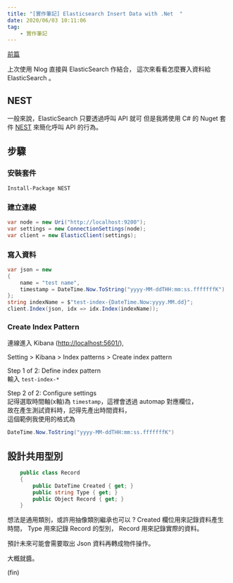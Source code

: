 ```yaml
---
title: "[實作筆記] Elasticsearch Insert Data with .Net  "
date: 2020/06/03 10:11:06
tag:
    - 實作筆記
---
```


[前篇](https://blog.marsen.me/2020/05/13/2020/dotnet_logger_with_elasticsearch_kibana/)

上次使用 Nlog 直接與 ElasticSearch 作結合，
這次來看看怎麼賽入資料給 ElasticSearch 。

## NEST

一般來說，ElasticSearch 只要透過呼叫 API 就可
但是我將使用 C# 的 Nuget 套件 [NEST](https://www.elastic.co/guide/en/elasticsearch/client/net-api/current/introduction.html) 來簡化呼叫 API 的行為。

## 步驟

### 安裝套件

```shell
Install-Package NEST
```

### 建立連線

```csharp
var node = new Uri("http://localhost:9200");
var settings = new ConnectionSettings(node);
var client = new ElasticClient(settings);
```

### 寫入資料

```csharp
var json = new
{
    name = "test name",
    timestamp = DateTime.Now.ToString("yyyy-MM-ddTHH:mm:ss.fffffffK")
};
string indexName = $"test-index-{DateTime.Now:yyyy.MM.dd}";
client.Index(json, idx => idx.Index(indexName));
```

### Create Index Pattern

連線進入 Kibana (<http://localhost:5601/>),  

Setting > Kibana > Index patterns > Create index pattern  

Step 1 of 2: Define index pattern  
輸入 `test-index-*`  

Step 2 of 2: Configure settings  
記得選取時間軸(x軸)為 `timestamp`，這裡會透過 automap 對應欄位，  
故在產生測試資料時，記得先產出時間資料，  
這個範例我使用的格式為

```csharp
DateTime.Now.ToString("yyyy-MM-ddTHH:mm:ss.fffffffK")
```

## 設計共用型別

```csharp
    public class Record
    {
        public DateTime Created { get; }
        public string Type { get; }
        public Object Record { get; }
    }
```

想法是通用類別，或許用抽像類別繼承也可以 ?
Created 欄位用來記錄資料產生時間，
Type 用來記錄 Record 的型別，
Record 用來記錄實際的資料。

預計未來可能會需要取出 Json 資料再轉成物件操作。

大概就醬。

(fin)
